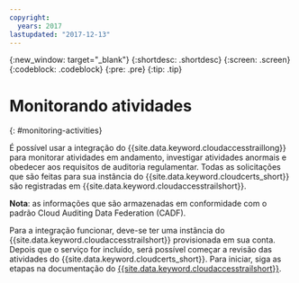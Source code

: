 ```yaml
---
copyright:
  years: 2017
lastupdated: "2017-12-13"
---
```

{:new_window: target="_blank"}
{:shortdesc: .shortdesc}
{:screen: .screen}
{:codeblock: .codeblock}
{:pre: .pre}
{:tip: .tip}

# Monitorando atividades
{: #monitoring-activities}

É possível usar a integração do {{site.data.keyword.cloudaccesstraillong}} para monitorar atividades em
andamento, investigar atividades anormais e obedecer aos requisitos de auditoria regulamentar. Todas as solicitações que são feitas
para sua instância do {{site.data.keyword.cloudcerts_short}} são registradas em
{{site.data.keyword.cloudaccesstrailshort}}.

**Nota**: as informações que são armazenadas em conformidade com o padrão Cloud Auditing Data Federation
(CADF).

Para a integração funcionar, deve-se ter uma instância do {{site.data.keyword.cloudaccesstrailshort}}
provisionada em sua conta. Depois que o serviço for incluído, será possível começar a revisão das atividades do
{{site.data.keyword.cloudcerts_short}}. Para iniciar, siga as etapas na documentação do [{{site.data.keyword.cloudaccesstrailshort}}](../cloud-activity-tracker/index.html#getting-started-with-cla).
